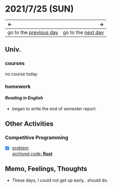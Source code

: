 # 2021/7/25 (SUN)
|←|→|
|:---|---:|
go to the [previous day](./24th.md) | go to the [next day](./26th.md)

## Univ.
### courses
no course today

### homework
#### *Reading in English*
- began to write the end of semester report.

## Other Activities

### Competitive Programming
- [x] [problem](https://atcoder.jp/contests/typical90/tasks/typical90_t)  
  [archived code: **Rust**](https://github.com/OtsuKotsu/training_rust/blob/main/archive/typical90/20.rs)  

## Memo, Feelings, Thoughts
- These days, I could not get up early.. should do.  
